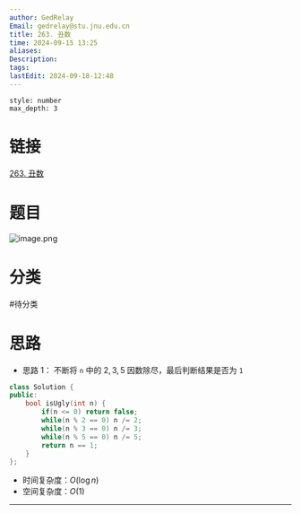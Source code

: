 ```yaml
---
author: GedRelay
Email: gedrelay@stu.jnu.edu.cn
title: 263. 丑数
time: 2024-09-15 13:25
aliases: 
Description: 
tags: 
lastEdit: 2024-09-18-12:48
---
```


```toc
style: number
max_depth: 3
```

# 链接
[263. 丑数](https://leetcode.cn/problems/ugly-number/) 

# 题目
![image.png](https://ged-pic-bed.oss-cn-guangzhou.aliyuncs.com/img/202409151325400.png)


# 分类
#待分类

# 思路
- 思路 1：
不断将 `n` 中的 $2,3,5$ 因数除尽，最后判断结果是否为 `1` 

```cpp
class Solution {
public:
    bool isUgly(int n) {
        if(n <= 0) return false;
        while(n % 2 == 0) n /= 2;
        while(n % 3 == 0) n /= 3;
        while(n % 5 == 0) n /= 5;
        return n == 1;
    }
};
```


- 时间复杂度：${O\left( \log n \right)  }$ 
- 空间复杂度：${O\left( 1 \right)  }$ 


---

